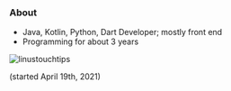 ### About

- Java, Kotlin, Python, Dart Developer; mostly front end
- Programming for about 3 years

<p> <img src="https://komarev.com/ghpvc/?username=linustouchtips&color=8E64D0" alt="linustouchtips" /> </p> (started April 19th, 2021)
